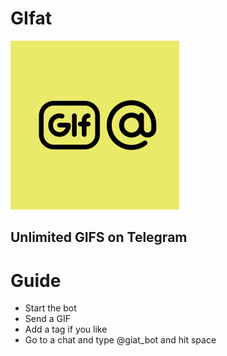 # GIfat
![logo](assets/images/logo.png)

## Unlimited GIFS on Telegram

# Guide
- Start the bot
- Send a GIF
- Add a tag if you like
- Go to a chat and type @giat_bot and hit space